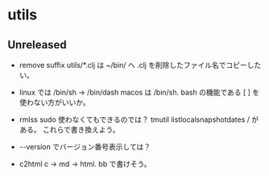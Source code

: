 # utils

## Unreleased
* remove suffix
  utils/*.clj は ~/bin/ へ .clj を削除したファイル名でコピーしたい。

* linux では /bin/sh -> /bin/dash
  macos は /bin/sh.
  bash の機能である [ ] を使わない方がいいか。

* rmlss
  sudo 使わなくてもできるのでは？
  tmutil listlocalsnapshotdates / がある。
  これらで書き換えよう。

* --version でバージョン番号表示しては？

* c2html
  c -> md -> html. bb で書けそう。

